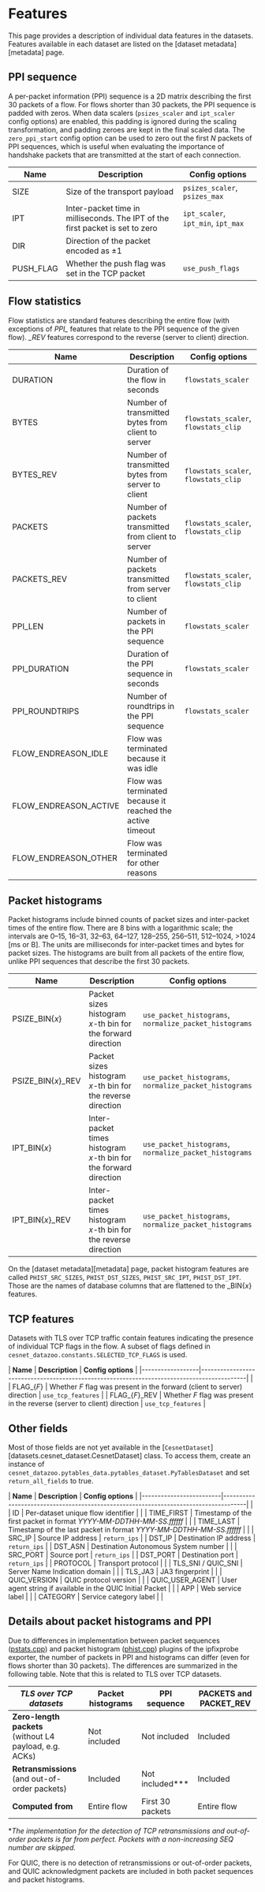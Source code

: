 # Features
This page provides a description of individual data features in the datasets. Features available in each dataset are listed on the [dataset metadata][metadata] page.

## PPI sequence
A per-packet information (PPI) sequence is a 2D matrix describing the first 30 packets of a flow. For flows shorter than 30 packets, the PPI sequence is padded with zeros.
When data scalers (`psizes_scaler` and `ipt_scaler` config options) are enabled, this padding is ignored during the scaling transformation, and padding zeroes are kept in the final scaled data.
The `zero_ppi_start` config option can be used to zero out the first *N* packets of PPI sequences, which is useful when evaluating the importance of handshake packets that are transmitted at the start of each connection.

| **Name**                | **Description**                                                                     | **Config options**                 |
|-------------------------|-------------------------------------------------------------------------------------|------------------------------------|
| SIZE                    | Size of the transport payload                                                       | `psizes_scaler`, `psizes_max`      |
| IPT                     | Inter-packet time in milliseconds. The IPT of the first packet is set to zero       | `ipt_scaler`, `ipt_min`, `ipt_max` |
| DIR                     | Direction of the packet encoded as ±1                                               |                                    |
| PUSH_FLAG               | Whether the push flag was set in the TCP packet                                     | `use_push_flags`                   |

## Flow statistics
Flow statistics are standard features describing the entire flow (with exceptions of *PPI_* features that relate to the PPI sequence of the given flow). *_REV* features correspond to the reverse (server to client) direction.

| **Name**                | **Description**                                                                     | **Config options**                   |
|-------------------------|-------------------------------------------------------------------------------------|--------------------------------------|
| DURATION                | Duration of the flow in seconds                                                     | `flowstats_scaler`                   |
| BYTES                   | Number of transmitted bytes from client to server                                   | `flowstats_scaler`, `flowstats_clip` |
| BYTES_REV               | Number of transmitted bytes from server to client                                   | `flowstats_scaler`, `flowstats_clip` |
| PACKETS                 | Number of packets transmitted from client to server                                 | `flowstats_scaler`, `flowstats_clip` |
| PACKETS_REV             | Number of packets transmitted from server to client                                 | `flowstats_scaler`, `flowstats_clip` |
| PPI_LEN                 | Number of packets in the PPI sequence                                               | `flowstats_scaler`                   |
| PPI_DURATION            | Duration of the PPI sequence in seconds                                             | `flowstats_scaler`                   |
| PPI_ROUNDTRIPS          | Number of roundtrips in the PPI sequence                                            | `flowstats_scaler`                   |
| FLOW_ENDREASON_IDLE     | Flow was terminated because it was idle                                             |                                      |
| FLOW_ENDREASON_ACTIVE   | Flow was terminated because it reached the active timeout                           |                                      |
| FLOW_ENDREASON_OTHER    | Flow was terminated for other reasons                                               |                                      |

## Packet histograms
Packet histograms include binned counts of packet sizes and inter-packet times of the entire flow.
There are 8 bins with a logarithmic scale; the intervals are 0–15, 16–31, 32–63, 64–127, 128–255, 256–511, 512–1024, >1024 [ms or B]. The units are milliseconds for inter-packet times and bytes for packet sizes.
The histograms are built from all packets of the entire flow, unlike PPI sequences that describe the first 30 packets.

| **Name**                | **Description**                                                                     |  **Config options**                                    |
|-------------------------|-------------------------------------------------------------------------------------|--------------------------------------------------------|
| PSIZE_BIN{*x*}          | Packet sizes histogram *x*-th bin for the forward direction                         | `use_packet_histograms`, `normalize_packet_histograms` |
| PSIZE_BIN{*x*}_REV      | Packet sizes histogram *x*-th bin for the reverse direction                         | `use_packet_histograms`, `normalize_packet_histograms` |
| IPT_BIN{*x*}            | Inter-packet times histogram *x*-th bin for the forward direction                   | `use_packet_histograms`, `normalize_packet_histograms` |
| IPT_BIN{*x*}_REV        | Inter-packet times histogram *x*-th bin for the reverse direction                   | `use_packet_histograms`, `normalize_packet_histograms` |

On the [dataset metadata][metadata] page, packet histogram features are called `PHIST_SRC_SIZES`, `PHIST_DST_SIZES`, `PHIST_SRC_IPT`, `PHIST_DST_IPT`. Those are the names of database columns that are flattened to the _BIN{*x*} features.

## TCP features
Datasets with TLS over TCP traffic contain features indicating the presence of individual TCP flags in the flow. A subset of flags defined in `cesnet_datazoo.constants.SELECTED_TCP_FLAGS` is used.

| **Name**         | **Description**                                                                            |  **Config options**             |
|------------------|--------------------------------------------------------------------------------------------|                                 |
| FLAG_{*F*}       | Whether *F* flag was present in the forward (client to server) direction                   | `use_tcp_features`              |
| FLAG_{*F*}_REV   | Whether *F* flag was present in the reverse (server to client) direction                   | `use_tcp_features`              |

## Other fields
Most of those fields are not yet available in the [`CesnetDataset`][datasets.cesnet_dataset.CesnetDataset] class. To access them, create an instance of `cesnet_datazoo.pytables_data.pytables_dataset.PyTablesDataset` and set `return_all_fields` to true.

| **Name**                | **Description**                                                                     | **Config options**              |
|-------------------------|-------------------------------------------------------------------------------------|                                 |
| ID                      | Per-dataset unique flow identifier                                                  |                                 |
| TIME_FIRST              | Timestamp of the first packet in format *YYYY-MM-DDTHH-MM-SS.ffffff*                |                                 |
| TIME_LAST               | Timestamp of the last packet in format *YYYY-MM-DDTHH-MM-SS.ffffff*                 |                                 |
| SRC_IP                  | Source IP address                                                                   | `return_ips`                    |
| DST_IP                  | Destination IP address                                                              | `return_ips`                    |
| DST_ASN                 | Destination Autonomous System number                                                |                                 |
| SRC_PORT                | Source port                                                                         | `return_ips`                    |
| DST_PORT                | Destination port                                                                    | `return_ips`                    |
| PROTOCOL                | Transport protocol                                                                  |                                 |
| TLS_SNI / QUIC_SNI      | Server Name Indication domain                                                       |                                 |
| TLS_JA3                 | JA3 fingerprint                                                                     |                                 |
| QUIC_VERSION            | QUIC protocol version                                                               |                                 |
| QUIC_USER_AGENT         | User agent string if available in the QUIC Initial Packet                           |                                 |
| APP                     | Web service label                                                                   |                                 |
| CATEGORY                | Service category label                                                              |                                 |

## Details about packet histograms and PPI
Due to differences in implementation between packet sequences ([pstats.cpp](https://github.com/CESNET/ipfixprobe/blob/master/process/pstats.cpp)) and packet histogram ([phist.cpp](https://github.com/CESNET/ipfixprobe/blob/master/process/phists.cpp)) plugins of the ipfixprobe exporter, the number of packets in PPI and histograms can differ (even for flows shorter than 30 packets). The differences are summarized in the following table.
Note that this is related to TLS over TCP datasets.

| *TLS over TCP datasets*                                       | Packet histograms | PPI sequence     | PACKETS and PACKET_REV |
|---------------------------------------------------------------|-------------------|------------------|------------------------|
| **Zero-length packets**<br>(without L4 payload, e.g. ACKs)   | Not included      | Not included     | Included               |
| **Retransmissions**<br>(and out-of-order packets)            | Included          | Not included*\** | Included               |
| **Computed from**                                             | Entire flow       | First 30 packets | Entire flow            |

**The implementation for the detection of TCP retransmissions and out-of-order packets is far from perfect. Packets with a non-increasing SEQ number are skipped.*

For QUIC, there is no detection of retransmissions or out-of-order packets, and QUIC acknowledgment packets are included in both packet sequences and packet histograms.